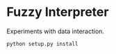# Fuzzy Interpreter

Experiments with data interaction.

```shell script
python setup.py install
```
